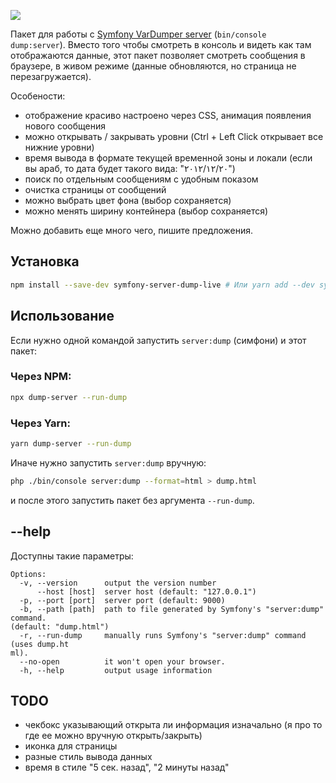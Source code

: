 ![](https://i.imgur.com/O5Be0eX.png)

Пакет для работы с [Symfony VarDumper server](https://symfony.com/blog/new-in-symfony-4-1-vardumper-server) (`bin/console dump:server`). 
Вместо того чтобы смотреть в консоль и видеть как там отображаются данные, 
этот пакет позволяет смотреть сообщения в браузере, в живом режиме (данные обновляются, но страница не перезагружается).

Особености:
- отображение красиво настроено через CSS, анимация появления нового сообщения
- можно открывать / закрывать уровни (Ctrl + Left Click открывает все нижние уровни)
- время вывода в формате текущей временной зоны и локали (если вы араб, то дата будет такого вида: "٢٠‏/١٢‏/٢٠١٢")
- поиск по отдельным сообщениям с удобным показом
- очистка страницы от сообщений
- можно выбрать цвет фона (выбор сохраняется)
- можно менять ширину контейнера (выбор сохраняется)

Можно добавить еще много чего, пишите предложения.

## Установка

```bash
npm install --save-dev symfony-server-dump-live # Или yarn add --dev symfony-server-dump-live
```

## Использование

Если нужно одной командой запустить `server:dump` (симфони) и этот пакет:

### Через NPM:

```bash
npx dump-server --run-dump
```

### Через Yarn:

```bash
yarn dump-server --run-dump
```

Иначе нужно запустить `server:dump` вручную:

```bash
php ./bin/console server:dump --format=html > dump.html
```
 
и после этого запустить пакет без аргумента `--run-dump`.

## --help

Доступны такие параметры: 

```
Options:
  -v, --version      output the version number
      --host [host]  server host (default: "127.0.0.1")
  -p, --port [port]  server port (default: 9000)
  -b, --path [path]  path to file generated by Symfony's "server:dump" command.
(default: "dump.html")
  -r, --run-dump     manually runs Symfony's "server:dump" command (uses dump.ht
ml).
  --no-open          it won't open your browser.
  -h, --help         output usage information
```

## TODO

- чекбокс указывающий открыта ли информация изначально (я про то где ее можно вручную открыть/закрыть)
- иконка для страницы
- разные стиль вывода данных
- время в стиле "5 сек. назад", "2 минуты назад"
